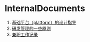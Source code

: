 # InternalDocuments

1. [基础平台（platform）的设计指导](./platforms.md)
2. [研发管理的一些原则](./dev_management.md)
3. [兼职工作记录](part_time_working_record/README.md)